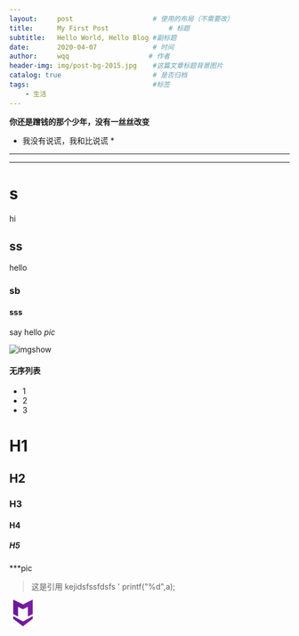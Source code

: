 ```yaml
---
layout:     post                    # 使用的布局（不需要改）
title:      My First Post               # 标题 
subtitle:   Hello World, Hello Blog #副标题
date:       2020-04-07              # 时间
author:     wqq                    # 作者
header-img: img/post-bg-2015.jpg    #这篇文章标题背景图片
catalog: true                       # 是否归档
tags:                               #标签
    - 生活
---
```


 **你还是蹭钱的那个少年，没有一丝丝改变**
 * 我没有说谎，我和比说谎 *
 ***
 ***
 # s
 hi
 ## ss
 hello
 ### sb
 #### sss 
 say hello
 *pic*
 
 ![imgshow](https://share.getcloudapp.com/bLum4b6N "null")
 
#### 无序列表
* 1
* 2
* 3

#  H1
##  H2
###  H3
####  H4
#####  H5

***pic 
 >这是引用
 kejidsfssfdsfs
 ' printf("%d",a);
 
 
 ![alt text](https://github.com/adam-p/markdown-here/raw/master/src/common/images/icon48.png "title text")
